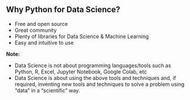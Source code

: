 ## Why Python for Data Science?

* Free and open source
* Great community
* Plenty of libraries for Data Science & Machine Learning
* Easy and intuitive to use

**Note:**

* Data Science is not about programming languages/tools such as Python, R, Excel, Jupyter Notebook, Google Colab, etc
* Data Science is about using the above tools and techniques and, if required, inventing new tools and techniques to solve a problem using “data” in a “scientific” way.